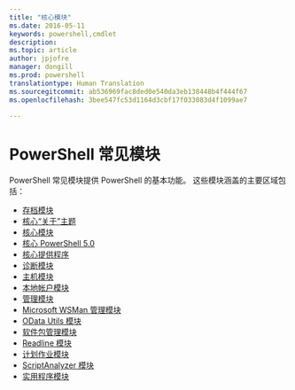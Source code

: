 ```yaml
---
title: "核心模块"
ms.date: 2016-05-11
keywords: powershell,cmdlet
description: 
ms.topic: article
author: jpjofre
manager: dongill
ms.prod: powershell
translationtype: Human Translation
ms.sourcegitcommit: ab536969fac8ded0e540da3eb138448b4f444f67
ms.openlocfilehash: 3bee547fc53d1164d3cbf17f033083d4f1099ae7

---
```


#  PowerShell 常见模块

PowerShell 常见模块提供 PowerShell 的基本功能。
这些模块涵盖的主要区域包括：

-  [存档模块](core-modules/Microsoft.PowerShell.Archive-Module.md)
-  [核心“关于”主题](core-modules/Windows-PowerShell-Core-About-Topics.md)
-  [核心模块](core-modules/Microsoft.PowerShell.Core-Module.md)
-  [核心 PowerShell 5.0](core-modules/Windows-PowerShell-5.0.md)
-  [核心提供程序](core-modules/Windows-PowerShell-Core-Providers.md)
-  [诊断模块](core-modules/Microsoft.PowerShell.Diagnostics-Module.md)
-  [主机模块](core-modules/Microsoft.PowerShell.Host-Module.md)
-  [本地帐户模块](core-modules/PSLocalAccount5-Module.md)
-  [管理模块](core-modules/Microsoft.PowerShell.Management-Module.md)
-  [Microsoft WSMan 管理模块](core-modules/Microsoft.WSMan.Management-Module.md)
-  [OData Utils 模块](core-modules/Microsoft.PowerShell.ODataUtils-Module.md)
-  [软件包管理模块](core-modules/PackageManagement-Module.md)
-  [Readline 模块](core-modules/PSReadline-Module.md)
-  [计划作业模块](core-modules/PSScheduledJob-Module.md)
-  [ScriptAnalyzer 模块](core-modules/PSScriptAnalyzer-Module.md)
-  [实用程序模块](core-modules/Microsoft.PowerShell.Utility-Module.md)



<!--HONumber=Aug16_HO3-->


